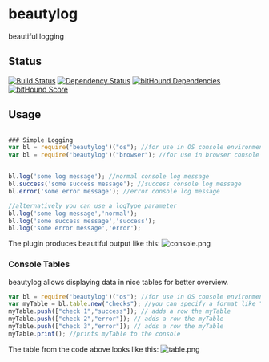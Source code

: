 # beautylog
beautiful logging

## Status
[![Build Status](https://travis-ci.org/pushrocks/beautylog.svg?branch=v0.0.9)](https://travis-ci.org/pushrocks/beautylog)
[![Dependency Status](https://david-dm.org/pushrocks/beautylog.svg)](https://david-dm.org/pushrocks/beautylog)
[![bitHound Dependencies](https://www.bithound.io/github/pushrocks/beautylog/badges/dependencies.svg)](https://www.bithound.io/github/pushrocks/beautylog/master/dependencies/npm)
[![bitHound Score](https://www.bithound.io/github/pushrocks/beautylog/badges/score.svg)](https://www.bithound.io/github/pushrocks/beautylog)

## Usage
```javascript

### Simple Logging
var bl = require('beautylog')("os"); //for use in OS console environment
var bl = require('beautylog')("browser"); //for use in browser console environment like Google Chrome


bl.log('some log message'); //normal console log message
bl.success('some success message'); //success console log message
bl.error('some error message'); //error console log message

//alternatively you can use a logType parameter
bl.log('some log message','normal');
bl.log('some success message','success');
bl.log('some error message','error');
```
The plugin produces beautiful output like this:
![console.png](https://mediaserve.lossless.digital/github.com/pushrocks/beautylog/console.png)

### Console Tables
beautylog allows displaying data in nice tables for better overview.

```javascript
var bl = require('beautylog')("os"); //for use in OS console environment
var myTable = bl.table.new("checks"); //you can specify a format like "checks" to trigger things like the green and red badges
myTable.push(["check 1","success"]); // adds a row the myTable
myTable.push(["check 2","error"]); // adds a row the myTable
myTable.push(["check 3","error"]); // adds a row the myTable
myTable.print(); //prints myTable to the console
```

The table from the code above looks like this:
![table.png](https://mediaserve.lossless.digital/github.com/pushrocks/beautylog/table.png)